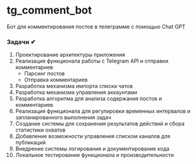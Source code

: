 # tg_comment_bot
Бот для комментирования постов в телеграмме с помощью Chat GPT

### Задачи ✔
1. Проектирование архитектуры приложения
2. Реализация функционала работы с Telegram API и отправки комментариев
   - Парсинг постов
   - Отправка комментариев
4. Разработка механизма импорта списка чатов
5. Разработка механизма управления аккаунтами
6. Разработка алгоритма для анализа содержания постов и комментариев
7. Реализация функционала для регулировки временных интервалов и запланированного выполнения задач
8. Создание системы для сохранения результатов действий и сбора статистики охватов
9. Добавление возможности управления списком каналов для публикаций
10. Внедрение системы логирования и документирование кода
11. Локальное тестирование функционала и производительности
